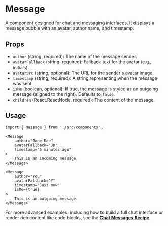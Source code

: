 # Message

A component designed for chat and messaging interfaces. It displays a message bubble with an avatar, author name, and timestamp.

## Props

*   `author` (string, required): The name of the message sender.
*   `avatarFallback` (string, required): Fallback text for the avatar (e.g., initials).
*   `avatarSrc` (string, optional): The URL for the sender's avatar image.
*   `timestamp` (string, required): A string representing when the message was sent.
*   `isMe` (boolean, optional): If true, the message is styled as an outgoing message (aligned to the right). Defaults to `false`.
*   `children` (React.ReactNode, required): The content of the message.

## Usage

```tsx
import { Message } from './src/components';

<Message
    author="Jane Doe"
    avatarFallback="JD"
    timestamp="5 minutes ago"
>
    This is an incoming message.
</Message>

<Message
    author="You"
    avatarFallback="Y"
    timestamp="Just now"
    isMe={true}
>
    This is an outgoing message.
</Message>
```

For more advanced examples, including how to build a full chat interface or render rich content like code blocks, see the [**Chat Messages Recipe**](./../../docs/Messages.md).
